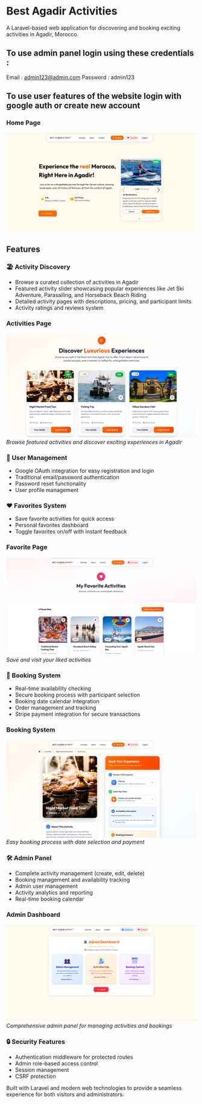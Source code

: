 # Best Agadir Activities

A Laravel-based web application for discovering and booking exciting activities in Agadir, Morocco.

## To use admin panel login using these credentials : 
Email : admin123@admin.com
Password : admin123

## To use user features of the website login with google auth or create new account 

### Home Page
![Home Page](public/images/screenshots/1.png)

## Features

### 🏖️ Activity Discovery
- Browse a curated collection of activities in Agadir
- Featured activity slider showcasing popular experiences like Jet Ski Adventure, Parasailing, and Horseback Beach Riding
- Detailed activity pages with descriptions, pricing, and participant limits
- Activity ratings and reviews system

### Activities Page
![Activities Page](public/images/screenshots/luxurious.png)
*Browse featured activities and discover exciting experiences in Agadir*

### 👤 User Management
- Google OAuth integration for easy registration and login
- Traditional email/password authentication
- Password reset functionality
- User profile management

### ❤️ Favorites System
- Save favorite activities for quick access
- Personal favorites dashboard
- Toggle favorites on/off with instant feedback

### Favorite Page
![Favorite Page](public/images/screenshots/favorite.png)
*Save and visit your liked activities*


### 📅 Booking System
- Real-time availability checking
- Secure booking process with participant selection
- Booking date calendar integration
- Order management and tracking
- Stripe payment integration for secure transactions

### Booking System
![Booking Process](public/images/screenshots/booking.png)
*Easy booking process with date selection and payment*


### 🛠️ Admin Panel
- Complete activity management (create, edit, delete)
- Booking management and availability tracking
- Admin user management
- Activity analytics and reporting
- Real-time booking calendar

### Admin Dashboard
![Admin Dashboard](public/images/screenshots/admin.png)
*Comprehensive admin panel for managing activities and bookings*

### 🔒 Security Features
- Authentication middleware for protected routes
- Admin role-based access control
- Session management
- CSRF protection

Built with Laravel and modern web technologies to provide a seamless experience for both visitors and administrators.
